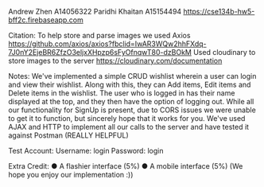 Andrew Zhen A14056322
Paridhi Khaitan A15154494
https://cse134b-hw5-bff2c.firebaseapp.com

Citation: To help store and parse images we used Axios 
https://github.com/axios/axios?fbclid=IwAR3WQw2hhFXdq-7J0nY2EjeBR6ZfzO3eljxXHpzp6sFyOfnqwT80-dzBOkM
Used cloudinary to store images to the server 
https://cloudinary.com/documentation

Notes: We've implemented a simple CRUD wishlist wherein a user can
login and view their wishlist. Along with this, they can Add items, Edit items
and Delete items in the wishlist. The user who is logged in has their name displayed
at the top, and they then have the option of logging out. While all our functionality 
for SignUp is present, due to CORS issues we were unable to get it to function, 
but sincerely hope that it works for you. We've used AJAX and HTTP to implement
all our calls to the server and have tested it against Postman (REALLY HELPFUL)

Test Account:
Username: login
Password: login

Extra Credit:
● A flashier interface (5%)
● A mobile interface (5%)
(We hope you enjoy our implementation :))